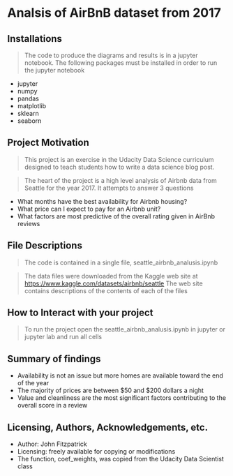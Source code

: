 # Analsis of AirBnB dataset from 2017

## Installations
> The code to produce the diagrams and results is in a jupyter notebook.
> The following packages must be installed in order to run the jupyter notebook
+ jupyter
+ numpy
+ pandas
+ matplotlib
+ sklearn
+ seaborn
## Project Motivation
> This project is an exercise in the Udacity Data Science curriculum designed to teach students how to write a data science blog post.

> The heart of the project is a high level analysis of Airbnb data from Seattle for the year 2017. It attempts to answer 3 questions
+ What months have the best availability for Airbnb housing?
+ What price can I expect to pay for an Airbnb unit?
+ What factors are most predictive of the overall rating given in AirBnb reviews
## File Descriptions
> The code is contained in a single file, seattle_airbnb_analusis.ipynb

> The data files were downloaded from the Kaggle web site at https://www.kaggle.com/datasets/airbnb/seattle
The web site contains descriptions of the contents of each of the files
## How to Interact with your project
> To run the project open the seattle_airbnb_analusis.ipynb in jupyter or jupyter lab and run all cells

## Summary of findings
+ Availability is not an issue but more homes are available toward the end of the year
+ The majority of prices are between $50 and $200 dollars a night
+ Value and cleanliness are the most significant factors contributing to the overall score in a review

## Licensing, Authors, Acknowledgements, etc.
+ Author: John Fitzpatrick
+ Licensing: freely available for copying or modifications
+ The function, coef_weights, was copied from the Udacity Data Scientist class

